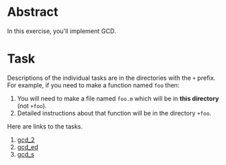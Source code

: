 
# Abstract

In this exercise, you'll implement GCD.


# Task

Descriptions of the individual tasks are in the directories with the `+` prefix.
For example, if you need to make a function named `foo` then:

1. You will need to make a file named `foo.m` which will be in **this directory** (not `+foo`).
1. Detailed instructions about that function will be in the directory `+foo`.

Here are links to the tasks.

1. [gcd_2](+gcd_2)
1. [gcd_ed](+gcd_ed)
1. [gcd_s](+gcd_s)

